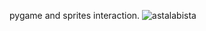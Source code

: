 pygame and sprites interaction.
![astalabista](https://user-images.githubusercontent.com/23181294/65386373-96e69600-dd5a-11e9-9bfc-9a5678acaa4b.PNG)
